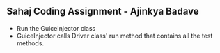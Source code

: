 ## Sahaj Coding Assignment - Ajinkya Badave

* Run the GuiceInjector class
* GuiceInjector calls Driver class' run method that contains all the test methods. 